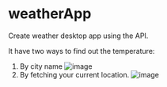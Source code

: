# weatherApp

Create weather desktop app using the API.



It have two ways to find out the temperature:
1) By city name ![image](https://user-images.githubusercontent.com/76272966/150737772-e716e911-2fba-4674-a9d7-ccf245a1cb88.png)
2) By fetching your current location. ![image](https://user-images.githubusercontent.com/76272966/150737728-001f7f99-c70b-4600-84f6-34bd75d8d4fc.png)
